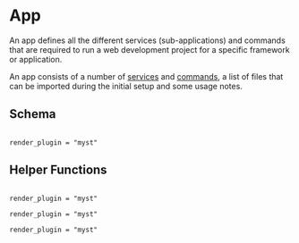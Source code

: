 # App

An app defines all the different services (sub-applications) and commands that are required
to run a web development project for a specific framework or application.

An app consists of a number of [services](./services) and [commands](./commands), a list of
files that can be imported during the initial setup and some usage notes.

## Schema

```{include} tpl/desc_schema.md

```

```{autodoc2-object} riptide.config.document.app.App.schema
render_plugin = "myst"
```

## Helper Functions

```{include} tpl/desc_var_helpers.md

```

```{autodoc2-object} riptide.config.document.app.App.parent
render_plugin = "myst"
```

```{autodoc2-object} riptide.config.document.app.App.get_service_by_role
render_plugin = "myst"
```

```{autodoc2-object} riptide.config.document.app.App.get_services_by_role
render_plugin = "myst"
```
